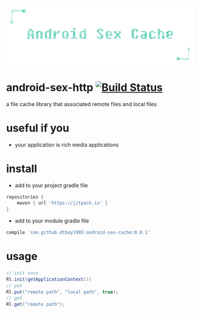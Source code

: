 # ![android-sex-cache](static/icon.png)

# android-sex-http [![Build Status](https://travis-ci.org/dtboy1995/android-sex-cache.svg?branch=0.0.1)](https://travis-ci.org/dtboy1995/android-sex-cache)
a file cache library that associated remote files and local files

# useful if you
- your application is rich media applications

# install
- add to your project gradle file

```gradle
repositories {
    maven { url 'https://jitpack.io' }
}
```
- add to your module gradle file

```gradle
compile 'com.github.dtboy1995:android-sex-cache:0.0.1'
```

# usage
```java
// init once
Rl.init(getApplicationContext())
// put
Rl.put("remote path", "local path", true);
// get
Rl.get("remote path");
```
